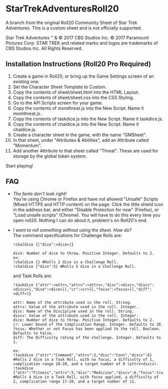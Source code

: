 # StarTrekAdventuresRoll20

A branch from the original Roll20 Community Sheet of Star Trek Adventures. This is a custom sheet and is not officially supported.

Star Trek Adventures &trade; & &copy; 2017 CBS Studios Inc. &copy; 2017 Paramount Pictures Corp. STAR TREK and related marks and logos are trademarks of CBS Studios Inc. All Rights Reserved.

## Installation Instructions (Roll20 Pro Required)
1. Create a game in Roll20, or bring up the Game Settings screen of an existing one.
2. Set the Character Sheet Template to Custom.
3. Copy the contents of sheet/sheet.html into the HTML Layout.
4. Copy the contents of sheet/sheet.css into the CSS Styling.
5. Go to the API Scripts screen for your game.
6. Copy the contents of momthreat.js into the New Script. Name it momthreat.js.
7. Copy the contents of taskdice.js into the New Script. Name it taskdice.js.
8. Copy the contents of chaldice.js into the New Script. Name it chaldice.js.
9. Create a character sheet in the game, with the name "GMSheet".
10. In that sheet, under "Attributes & Abilities", add an Attribute called "Momentum".
11. Add another Attribute to that sheet called "Threat". These are used for storage by the global token system.

Start playing!

## FAQ
* *The fonts don't look right!*  
  You're using Chrome or Firefox and have not allowed "Unsafe" Scripts (Mixed HTTPS and HTTP content) on the page. Click the little shield icon in the address bar, and either "Disable Protection for now" (Firefox), or "Load unsafe scripts" (Chrome). You will have to do this every time you open roll20. Nothing I can do about it, problem's on Roll20's end.
  
* *I want to roll something without using the sheet. How do?*  
  The command specifications for Challenge Rolls are:
  ```
  !chaldice {["dice":<dice>]}
  
  dice: Number of dice to throw. Positive Integer. Defaults to 2.
  ex: 
  !chaldice {} #Rolls 2 dice in a Challenge Roll.
  !chaldice {"dice":5} #Rolls 5 dice in a Challenge Roll.
  ```
  and Task Rolls are:
  ```
  !taskdice {"attr":<attr>,"attrv":<attrv>,"disc":<disc>,"discv":<discv>[,"dice":<dice>][,"cr":<cr>][,"focus":<focus>][,"diff":<diff>]}
  
  attr: Name of the attribute used in the roll. String.
  attrv: Value of the attribute used in the roll. Integer.
  disc: Name of the Discipline used in the roll. String.
  discv: Value of the attribute used in the roll. Integer.
  dice: Number of dice to throw. Positive Integer. Defaults to 2.
  cr: Lower bound of the Complication Range. Integer. Defaults to 20.
  focus: Whether or not Focus has been applied to the roll. Boolean. Defaults to False.
  diff: The Difficulty rating of the challenge. Integer. Defaults to 1.
  
  ex:
  !taskdice {"attr":"Command","attrv":2,"disc":"Conn","discv":6} #Rolls 2 dice in a Task Roll, with no focus, a difficulty of 1, complication range 20-20, and a target number of 8 (attrv+discv).
  !taskdice {"attr":"Fitness","attrv":5,"disc":"Medicine","discv":6,"focus":true,"cr":17,"diff":2,"dice":4} #Rolls 4 dice in a Task Roll, with focus applied, a difficulty of 2, complication range 17-20, and a target number of 11.
  ```
